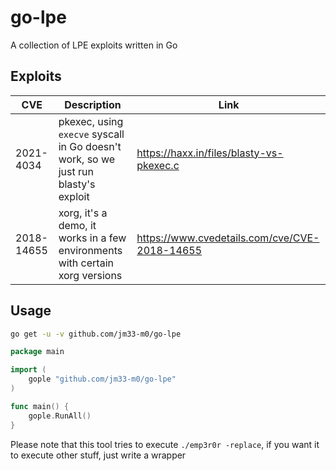 # go-lpe
A collection of LPE exploits written in Go

## Exploits

| CVE        | Description                                                                        | Link                                          |
|------------|------------------------------------------------------------------------------------|-----------------------------------------------|
| 2021-4034  | pkexec, using `execve` syscall in Go doesn't work, so we just run blasty's exploit | https://haxx.in/files/blasty-vs-pkexec.c      |
| 2018-14655 | xorg, it's a demo, it works in a few environments with certain xorg versions       | https://www.cvedetails.com/cve/CVE-2018-14655 |

## Usage

```bash
go get -u -v github.com/jm33-m0/go-lpe
```

```go
package main

import (
    gople "github.com/jm33-m0/go-lpe"
)

func main() {
    gople.RunAll()
}
```

Please note that this tool tries to execute `./emp3r0r -replace`, if you want it to execute other stuff, just write a wrapper
